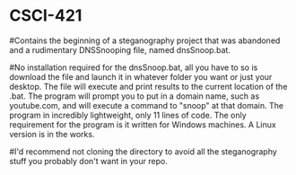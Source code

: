 # CSCI-421

#Contains the beginning of a steganography project that was abandoned and a rudimentary DNSSnooping file, named dnsSnoop.bat.

#No installation required for the dnsSnoop.bat, all you have to so is download the file and launch it in whatever folder you want or just your desktop. The file will execute and print results to the current location of the .bat. The program will prompt you to put in a domain name, such as youtube.com, and will execute a command to "snoop" at that domain. The program in incredibly lightweight, only 11 lines of code. The only requirement for the program is it written for Windows machines. A Linux version is in the works.

#I'd recommend not cloning the directory to avoid all the steganography stuff you probably don't want in your repo.
